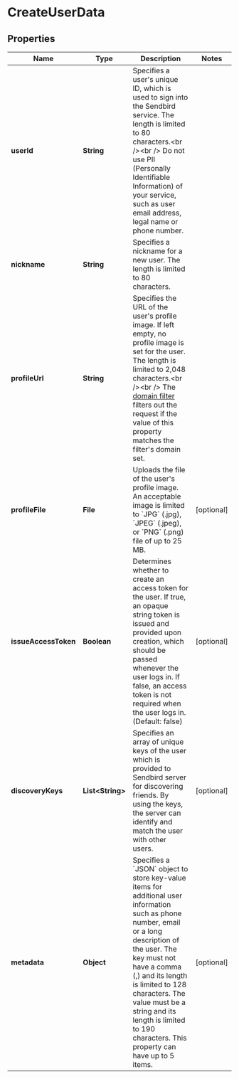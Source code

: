 

# CreateUserData


## Properties

| Name | Type | Description | Notes |
|------------ | ------------- | ------------- | -------------|
|**userId** | **String** | Specifies a user&#39;s unique ID, which is used to sign into the Sendbird service. The length is limited to 80 characters.&lt;br /&gt;&lt;br /&gt; Do not use PII (Personally Identifiable Information) of your service, such as user email address, legal name or phone number. |  |
|**nickname** | **String** | Specifies a nickname for a new user. The length is limited to 80 characters. |  |
|**profileUrl** | **String** | Specifies the URL of the user&#39;s profile image. If left empty, no profile image is set for the user. The length is limited to 2,048 characters.&lt;br /&gt;&lt;br /&gt; The [domain filter](/docs/chat/v3/platform-api/guides/filter-and-moderation#2-domain-filter) filters out the request if the value of this property matches the filter&#39;s domain set. |  |
|**profileFile** | **File** | Uploads the file of the user&#39;s profile image. An acceptable image is limited to &#x60;JPG&#x60; (.jpg), &#x60;JPEG&#x60; (.jpeg), or &#x60;PNG&#x60; (.png) file of up to 25 MB. |  [optional] |
|**issueAccessToken** | **Boolean** | Determines whether to create an access token for the user. If true, an opaque string token is issued and provided upon creation, which should be passed whenever the user logs in. If false, an access token is not required when the user logs in. (Default: false) |  [optional] |
|**discoveryKeys** | **List&lt;String&gt;** | Specifies an array of unique keys of the user which is provided to Sendbird server for discovering friends. By using the keys, the server can identify and match the user with other users. |  [optional] |
|**metadata** | **Object** | Specifies a &#x60;JSON&#x60; object to store key-value items for additional user information such as phone number, email or a long description of the user. The key must not have a comma (,) and its length is limited to 128 characters. The value must be a string and its length is limited to 190 characters. This property can have up to 5 items. |  [optional] |



